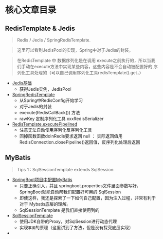 # 核心文章目录


## RedisTemplate & Jedis 
> Redis / Jedis / SpringRedisTemplate. 

>这里可以看到JedisPool的实现，Spring中对于Jedis的封装。

>在RedisTemplate 中 数据序列化是在调用 execute之前执行的，所以当我们手动在execute方法中实现某些内容，这些内容是不会自动被配置好的 序列化工具处理的（可以自己调用序列化工具redisTemplate().get，）
- [Jedis基础](./03.Jedis/Jedis基础.md)
  - 获得Jedis实例，JedisPool
- [SpringRedisTemplate](./01.SpringSeries/SpringDataRedis/redisTemplate.md)
  - 从Spring中RedisConfig开始学习
  - 对于Jedis的封装
  - execute(RedisCallBack()) 方法
  - rawKey 定制序列化工具 xxxRedisSerializer
- [RedisTemplate.executePipelined](./01.SpringSeries/SpringDataRedis/在RedisTemplate中使用execute方法调用pipelined批量处理.md)
  - 注意无法自动使用序列化反序列化工具
  - 回掉函数函数doInRedis要求返回 null ： 实际返回值用 RedisConnection.closePipeline()返回值，反序列化处理后返回

## MyBatis

> Tips 1 : SqlSessionTemplate extends SqlSession

- [SpringBoot项目中配置MyBatis](./01.SpringSeries/SpringDataSQL/003-有助于理解原理-手动与自动配置-MyBatiss.md)
  - 只要正确引入，并且 springboot.properties文件里面参数写好，SpringBoot就能自动帮我们配置好可用的 SqlSession
  - 即使这样，我还是探索了一下如何自己配置，因为注入过程，非常有利于对于 Mybatis底层的理解。
  - SqlSessionTemplate 是我们直接使用到的
- [SqlSessionTemplate](./01.SpringSeries/SpringDataSQL/001-SqlSessionTemplate.md)
    - 使用JDK自带的Proxy，对SqlSession进行动态代理
    - 实现`事务`的原理（这里讲到了方法，但是没有探究底层实现）
- 